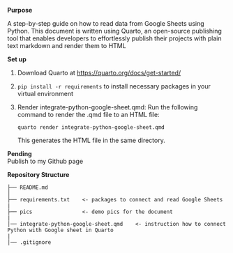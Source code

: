 **Purpose** 

A step-by-step guide on how to read data from Google Sheets using Python. This document is written using Quarto, an open-source publishing tool that enables developers to effortlessly publish their projects with plain text markdown and render them to HTML

**Set up**  

1. Download Quarto at https://quarto.org/docs/get-started/  
2. `pip install -r requirements` to install necessary packages in your virtual environment  
3. Render integrate-python-google-sheet.qmd: Run the following command to render the .qmd file to an HTML file:

       quarto render integrate-python-google-sheet.qmd

   This generates the HTML file in the same directory.


**Pending**  
Publish to my Github page

**Repository Structure**
```
├── README.md          
│
├── requirements.txt    <- packages to connect and read Google Sheets
|
├── pics                <- demo pics for the document
|
│── integrate-python-google-sheet.qmd    <- instruction how to connect Python with Google sheet in Quarto
|
│── .gitignore         
```
